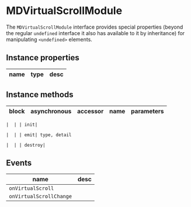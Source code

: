 # MDVirtualScrollModule
The `MDVirtualScrollModule` interface provides special properties (beyond the regular `undefined` interface it also has available to it by inheritance) for manipulating `<undefined>` elements.

## Instance properties

name|type|desc
---|---|---

## Instance methods

block| asynchronous | accessor| name| parameters
---| --- | ---| ---| ---

    |  | | init| 

    |  | | emit| type, detail

    |  | | destroy| 

## Events

name|desc
---|---
`onVirtualScroll`|
`onVirtualScrollChange`|
